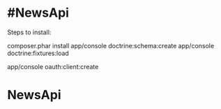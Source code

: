 #NewsApi
========================

Steps to install:

composer.phar install
app/console doctrine:schema:create
app/console doctrine:fixtures:load

app/console oauth:client:create

# NewsApi
